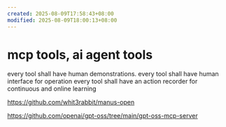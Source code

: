 ```yaml
---
created: 2025-08-09T17:58:43+08:00
modified: 2025-08-09T18:00:13+08:00
---
```


# mcp tools, ai agent tools

every tool shall have human demonstrations.
every tool shall have human interface for operation
every tool shall have an action recorder for continuous and online learning

https://github.com/whit3rabbit/manus-open

https://github.com/openai/gpt-oss/tree/main/gpt-oss-mcp-server

